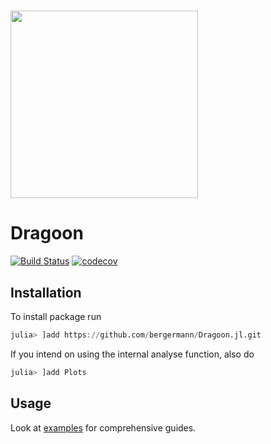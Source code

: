 # <img src="docs/src/img/Dragoon.png" alt="" width=300> <!--Dragoon.jl-->

# Dragoon

[![Build Status](https://github.com/bergermann/Dragoon.jl/workflows/build/badge.svg?branch=master)](undefined)
[![codecov](https://codecov.io/gh/bergermann/Dragoon.jl/branch/master/graph/badge.svg?token=YF747EQJWX)](undefined)

## Installation
To install package run
```julia
julia> ]add https://github.com/bergermann/Dragoon.jl.git
```
If you intend on using the internal analyse function, also do
```julia
julia> ]add Plots
```

## Usage
Look at [examples](./examples) for comprehensive guides.
